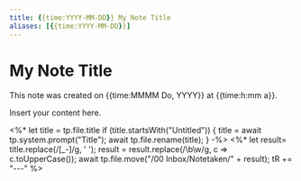 ```yaml
---
title: {{time:YYYY-MM-DD}} My Note Title
aliases: [{{time:YYYY-MM-DD}}]
---
```


# My Note Title

This note was created on {{time:MMMM Do, YYYY}} at {{time:h:mm a}}.

Insert your content here.





<%* let title = tp.file.title
  if (title.startsWith("Untitled")) {
    title = await tp.system.prompt("Title");
    await tp.file.rename(title);
  }
-%>
<%*
  let result= title.replace(/[_-]/g, ' ');
  result = result.replace(/\b\w/g, c => c.toUpperCase());
  await tp.file.move("/00 Inbox/Notetaken/" + result);
  tR += "---"
%>

